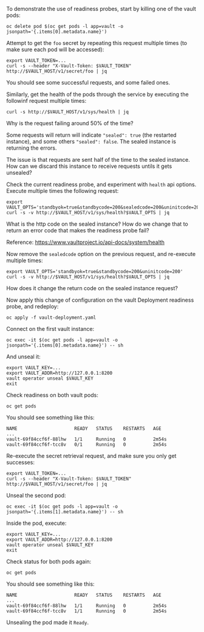 To demonstrate the use of readiness probes, start by killing one of the vault pods:
```
oc delete pod $(oc get pods -l app=vault -o jsonpath='{.items[0].metadata.name}')
```

Attempt to get the `foo` secret by repeating this request multiple times (to make sure each pod will be accessed):
```
export VAULT_TOKEN=...
curl -s --header "X-Vault-Token: $VAULT_TOKEN" http://$VAULT_HOST/v1/secret/foo | jq
```

You should see some successful requests, and some failed ones.

Similarly, get the health of the pods through the service by executing the followinf request multiple times:
```
curl -s http://$VAULT_HOST/v1/sys/health | jq
```

Why is the request failing around 50% of the time?

Some requests will return will indicate `"sealed": true` (the restarted instance), and some others `"sealed": false`. The sealed instance is returning the errors.

The issue is that requests are sent half of the time to the sealed instance. How can we discard this instance to receive requests untils it gets unsealed?

Check the current readiness probe, and experiment with `health` api options. Execute multiple times the following request:
```
export VAULT_OPTS='standbyok=true&standbycode=200&sealedcode=200&uninitcode=200'
curl -s -v http://$VAULT_HOST/v1/sys/health?$VAULT_OPTS | jq
```

What is the http code on the sealed instance? How do we change that to return an error code that makes the readiness probe fail?

Reference: https://www.vaultproject.io/api-docs/system/health

Now remove the `sealedcode` option on the previous request, and re-execute multiple times:
```
export VAULT_OPTS='standbyok=true&standbycode=200&uninitcode=200'
curl -s -v http://$VAULT_HOST/v1/sys/health?$VAULT_OPTS | jq
```

How does it change the return code on the sealed instance request?

Now apply this change of configuration on the vault Deployment readiness probe, and redeploy:
```
oc apply -f vault-deployment.yaml
```

Connect on the first vault instance:
```
oc exec -it $(oc get pods -l app=vault -o jsonpath='{.items[0].metadata.name}') -- sh
```

And unseal it:
```
export VAULT_KEY=...
export VAULT_ADDR=http://127.0.0.1:8200
vault operator unseal $VAULT_KEY
exit
```

Check readiness on both vault pods:
```
oc get pods
```

You should see something like this:
```
NAME                     READY   STATUS    RESTARTS   AGE
...
vault-69f84ccf6f-88lhw   1/1     Running   0          2m54s
vault-69f84ccf6f-tcc8v   0/1     Running   0          2m54s
```

Re-execute the secret retrieval request, and make sure you only get successes:
```
export VAULT_TOKEN=...
curl -s --header "X-Vault-Token: $VAULT_TOKEN" http://$VAULT_HOST/v1/secret/foo | jq
```

Unseal the second pod:
```
oc exec -it $(oc get pods -l app=vault -o jsonpath='{.items[1].metadata.name}') -- sh
```

Inside the pod, execute:
```
export VAULT_KEY=...
export VAULT_ADDR=http://127.0.0.1:8200
vault operator unseal $VAULT_KEY
exit
```

Check status for both pods again:
```
oc get pods
```

You should see something like this:
```
NAME                     READY   STATUS    RESTARTS   AGE
...
vault-69f84ccf6f-88lhw   1/1     Running   0          2m54s
vault-69f84ccf6f-tcc8v   1/1     Running   0          2m54s
```

Unsealing the pod made it `Ready`.